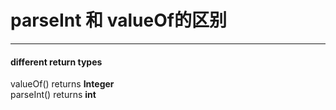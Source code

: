 # parseInt 和 valueOf的区别
---

#### different return types
valueOf() returns **Integer**
<br>
parseInt() returns **int**
